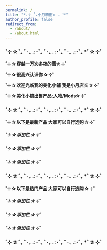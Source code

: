 ```yaml
---
permalink: /
title: "*.⊹ ˚₊小月橱窗⟡ ₊ ॱֺּ*"
author_profile: false
redirect_from: 
  - /about/
  - /about.html
---
```



### ˚⊹ ✰ ˚₊ ˚ ‧₊ .:･˚₊ ˚ ‧₊ .:･˚₊ ˚ ‧₊ .:･˚₊ *˚ ✰ ⊹˚

**˚⊹ ✰ 穿越一万次冬夜的雪✰ ⊹˚**

**˚⊹ ✰ 很高兴认识你 ✰ ⊹˚**   

**˚⊹ ✰ 欢迎光临我的美化小铺 我是小月店长 ✰ ⊹˚**  

**˚⊹ ✰ 美化小铺出售产品:人物/Mods✰ ⊹˚**   

### ˚⊹ ✰ ˚₊ ˚ ‧₊ .:･˚₊ ˚ ‧₊ .:･˚₊ ˚ ‧₊ .:･˚₊ *˚ ✰ ⊹˚  

**˚⊹ ✰ 以下是最新产品 大家可以自行选购 ✰ ⊹˚**  

##### ˚⊹ ✰ 添加栏 ✰ ⊹˚ 
##### ˚⊹ ✰ 添加栏 ✰ ⊹˚ 
##### ˚⊹ ✰ 添加栏 ✰ ⊹˚  

### ˚⊹ ✰ ˚₊ ˚ ‧₊ .:･˚₊ ˚ ‧₊ .:･˚₊ ˚ ‧₊ .:･˚₊ *˚ ✰ ⊹˚  
 
**˚⊹ ✰ 以下是热门产品 大家可以自行选购 ✰** ⊹˚   

##### ˚⊹ ✰ 添加栏 ✰ ⊹˚
##### ˚⊹ ✰ 添加栏 ✰ ⊹˚
##### ˚⊹ ✰ 添加栏 ✰ ⊹˚  

### ˚⊹ ✰ ˚₊ ˚ ‧₊ .:･˚₊ ˚ ‧₊ .:･˚₊ ˚ ‧₊ .:･˚₊ *˚ ✰ ⊹˚  


